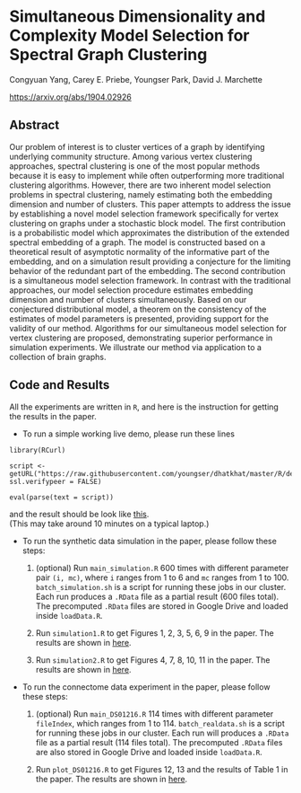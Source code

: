 # Simultaneous Dimensionality and Complexity Model Selection for Spectral Graph Clustering

Congyuan Yang, Carey E. Priebe, Youngser Park, David J. Marchette

https://arxiv.org/abs/1904.02926

## Abstract

Our problem of interest is to cluster vertices of a graph by identifying underlying community structure. Among various vertex clustering approaches, spectral clustering is one of the most popular methods because it is easy to implement while often outperforming more traditional clustering algorithms. However, there are two inherent model selection problems in spectral clustering, namely estimating both the embedding dimension and number of clusters. This paper attempts to address the issue by establishing a novel model selection framework specifically for vertex clustering on graphs under a stochastic block model. The first contribution is a probabilistic model which approximates the distribution of the extended spectral embedding of a graph. The model is constructed based on a theoretical result of asymptotic normality of the informative part of the embedding, and on a simulation result providing a conjecture for the limiting behavior of the redundant part of the embedding. The second contribution is a simultaneous model selection framework. In contrast with the traditional approaches, our model selection procedure estimates embedding dimension and number of clusters simultaneously. Based on our conjectured distributional model, a theorem on the consistency of the estimates of model parameters is presented, providing support for the validity of our method. Algorithms for our simultaneous model selection for vertex clustering are proposed, demonstrating superior performance in simulation experiments. We illustrate our method via application to a collection of brain graphs.

## Code and Results

All the experiments are written in `R`, and here is the instruction for getting the results in the paper. 

* To run a simple working live demo, please run these lines

```
library(RCurl)

script <- getURL("https://raw.githubusercontent.com/youngser/dhatkhat/master/R/demo.R", ssl.verifypeer = FALSE)

eval(parse(text = script))
```

and the result should be look like [this](http://www.cis.jhu.edu/~parky/dhatKhat/demo.html).  
(This may take around 10 minutes on a typical laptop.)

* To run the synthetic data simulation in the paper, please follow these steps:

	1. (optional) Run `main_simulation.R` 600 times with different parameter pair `(i, mc)`, where `i` ranges from 1 to 6 and `mc` ranges from 1 to 100. `batch_simulation.sh` is a script for running these jobs in our cluster. Each run produces a `.RData` file as a partial result (600 files total). The precomputed `.RData` files are stored in Google Drive and loaded inside `loadData.R`.

	2. Run `simulation1.R` to get Figures 1, 2, 3, 5, 6, 9 in the paper. The results are shown in [here](http://www.cis.jhu.edu/~parky/dhatKhat/simulation1.html).

	3. Run `simulation2.R` to get Figures 4, 7, 8, 10, 11 in the paper. The results are shown in [here](http://www.cis.jhu.edu/~parky/dhatKhat/simulation2.html).

* To run the connectome data experiment in the paper, please follow these steps:

	1. (optional) Run `main_DS01216.R` 114 times with different parameter `fileIndex`, which  ranges from 1 to 114. `batch_realdata.sh` is a script for running these jobs in our cluster. Each run will produces a `.RData` file as a partial result (114 files total). The precomputed `.RData` files are also stored in Google Drive and loaded inside `loadData.R`.

	2. Run `plot_DS01216.R` to get Figures 12, 13 and the results of Table 1 in the paper.  The results are shown in [here](http://www.cis.jhu.edu/~parky/dhatKhat/plot_DS01216.html).

